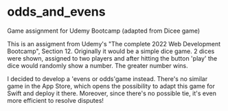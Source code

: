 # odds_and_evens
Game assignment for Udemy Bootcamp (adapted from Dicee game)

This is an assigment from Udemy's "The complete 2022 Web Development Bootcamp", Section 12. Originally it would be a simple dice game. 2 dices were shown, assigned to two players and after hitting the button 'play' the dice would randomly show a number. The greater number wins.

I decided to develop a 'evens or odds'game instead. There's no similar game in the App Store, which opens the possibility to adapt this game for Swift and deploy it there. Moreover, since there's no possible tie, it's even more efficient to resolve disputes!
